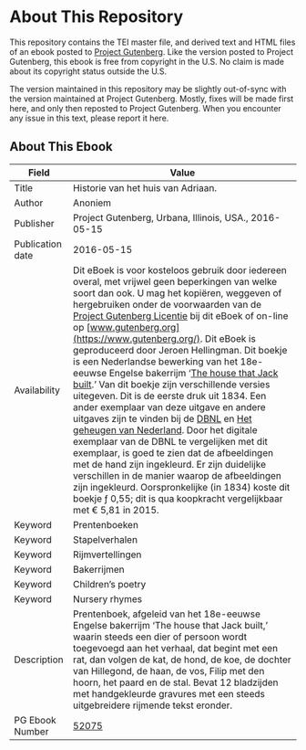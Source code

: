 # About This Repository

This repository contains the TEI master file, and derived text and HTML files of an ebook posted to [Project Gutenberg](https://www.gutenberg.org/). Like the version posted to Project Gutenberg, this ebook is free from copyright in the U.S. No claim is made about its copyright status outside the U.S.

The version maintained in this repository may be slightly out-of-sync with the version maintained at Project Gutenberg. Mostly, fixes will be made first here, and only then reposted to Project Gutenberg. When you encounter any issue in this text, please report it here.

## About This Ebook

| Field | Value |
| ----- | ----- |
| Title | Historie van het huis van Adriaan. |
| Author | Anoniem |
| Publisher | Project Gutenberg, Urbana, Illinois, USA., 2016-05-15 |
| Publication date | 2016-05-15 |
| Availability | Dit eBoek is voor kosteloos gebruik door iedereen overal, met vrijwel geen beperkingen van welke soort dan ook. U mag het kopiëren, weggeven of hergebruiken onder de voorwaarden van de [Project Gutenberg Licentie](https://www.gutenberg.org/license) bij dit eBoek of on-line op [www.gutenberg.org](https://www.gutenberg.org/). Dit eBoek is geproduceerd door Jeroen Hellingman. Dit boekje is een Nederlandse bewerking van het 18e-eeuwse Engelse bakerrijm ‘[The house that Jack built](https://en.wikipedia.org/wiki/This_Is_the_House_That_Jack_Built).’ Van dit boekje zijn verschillende versies uitegeven. Dit is de eerste druk uit 1834. Een ander exemplaar van deze uitgave en andere uitgaves zijn te vinden bij de [DBNL](http://dbnl.org/titels/titel.php?id=_his008hist02) en [Het geheugen van Nederland](http://www.geheugenvannederland.nl/?/nl/items/PRB01:197581226). Door het digitale exemplaar van de DBNL te vergelijken met dit exemplaar, is goed te zien dat de afbeeldingen met de hand zijn ingekleurd. Er zijn duidelijke verschillen in de manier waarop de afbeeldingen zijn ingekleurd. Oorspronkelijke (in 1834) koste dit boekje ƒ 0,55; dit is qua koopkracht vergelijkbaar met € 5,81 in 2015. |
| Keyword | Prentenboeken |
| Keyword | Stapelverhalen |
| Keyword | Rijmvertellingen |
| Keyword | Bakerrijmen |
| Keyword | Children’s poetry |
| Keyword | Nursery rhymes |
| Description | Prentenboek, afgeleid van het 18e-eeuwse Engelse bakerrijm ‘The house that Jack built,’ waarin steeds een dier of persoon wordt toegevoegd aan het verhaal, dat begint met een rat, dan volgen de kat, de hond, de koe, de dochter van Hillegond, de haan, de vos, Filip met den hoorn, het paard en de stal. Bevat 12 bladzijden met handgekleurde gravures met een steeds uitgebreidere rijmende tekst eronder. |
| PG Ebook Number | [52075](https://www.gutenberg.org/ebooks/52075) |
